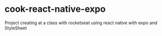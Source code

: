 # cook-react-native-expo
Project creating at a class with rocketseat using react native with expo and StyleSheet

